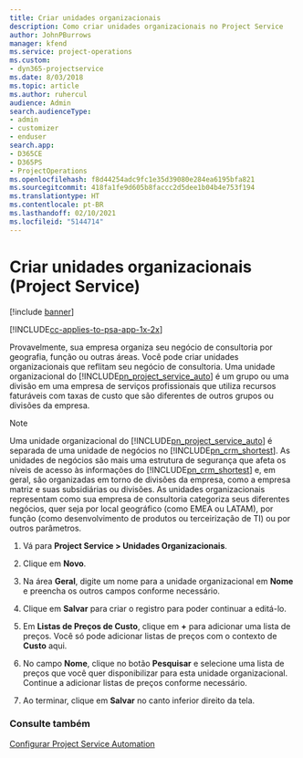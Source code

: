 ```yaml
---
title: Criar unidades organizacionais
description: Como criar unidades organizacionais no Project Service
author: JohnPBurrows
manager: kfend
ms.service: project-operations
ms.custom:
- dyn365-projectservice
ms.date: 8/03/2018
ms.topic: article
ms.author: ruhercul
audience: Admin
search.audienceType:
- admin
- customizer
- enduser
search.app:
- D365CE
- D365PS
- ProjectOperations
ms.openlocfilehash: f8d44254adc9fc1e35d39080e284ea6195bfa821
ms.sourcegitcommit: 418fa1fe9d605b8faccc2d5dee1b04b4e753f194
ms.translationtype: HT
ms.contentlocale: pt-BR
ms.lasthandoff: 02/10/2021
ms.locfileid: "5144714"
---
```

# <a name="create-organizational-units-project-service"></a>Criar unidades organizacionais (Project Service)

[!include [banner](../includes/psa-now-project-operations.md)]

[!INCLUDE[cc-applies-to-psa-app-1x-2x](../includes/cc-applies-to-psa-app-1x-2x.md)]

Provavelmente, sua empresa organiza seu negócio de consultoria por geografia, função ou outras áreas. Você pode criar unidades organizacionais que reflitam seu negócio de consultoria. Uma unidade organizacional do [!INCLUDE[pn_project_service_auto](../includes/pn-project-service-auto.md)] é um grupo ou uma divisão em uma empresa de serviços profissionais que utiliza recursos faturáveis com taxas de custo que são diferentes de outros grupos ou divisões da empresa.  
  
> [!NOTE]
>  Uma unidade organizacional do [!INCLUDE[pn_project_service_auto](../includes/pn-project-service-auto.md)] é separada de uma unidade de negócios no [!INCLUDE[pn_crm_shortest](../includes/pn-crm-shortest.md)]. As unidades de negócios são mais uma estrutura de segurança que afeta os níveis de acesso às informações do [!INCLUDE[pn_crm_shortest](../includes/pn-crm-shortest.md)] e, em geral, são organizadas em torno de divisões da empresa, como a empresa matriz e suas subsidiárias ou divisões. As unidades organizacionais representam como sua empresa de consultoria categoriza seus diferentes negócios, quer seja por local geográfico (como EMEA ou LATAM), por função (como desenvolvimento de produtos ou terceirização de TI) ou por outros parâmetros.  
  
1.  Vá para **Project Service > Unidades Organizacionais**.  
  
2.  Clique em **Novo**.  
  
3.  Na área **Geral**, digite um nome para a unidade organizacional em **Nome** e preencha os outros campos conforme necessário.  
  
4.  Clique em **Salvar** para criar o registro para poder continuar a editá-lo.  
  
5.  Em **Listas de Preços de Custo**, clique em **+** para adicionar uma lista de preços. Você só pode adicionar listas de preços com o contexto de **Custo** aqui.  
  
6.  No campo **Nome**, clique no botão **Pesquisar** e selecione uma lista de preços que você quer disponibilizar para esta unidade organizacional. Continue a adicionar listas de preços conforme necessário.  
  
7.  Ao terminar, clique em **Salvar** no canto inferior direito da tela.  
  
### <a name="see-also"></a>Consulte também  
 [Configurar Project Service Automation](../psa/configure.md)
